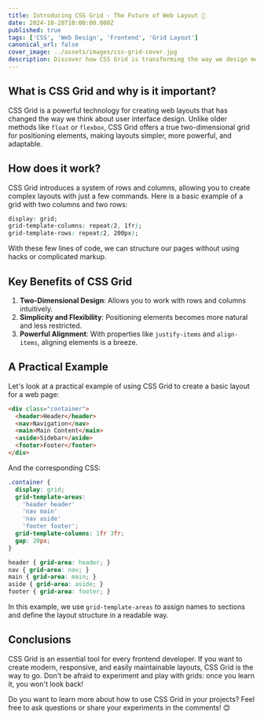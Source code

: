 ```yaml
---
title: Introducing CSS Grid - The Future of Web Layout 🎨
date: 2024-10-28T10:00:00.000Z
published: true
tags: ['CSS', 'Web Design', 'Frontend', 'Grid Layout']
canonical_url: false
cover_image: ../assets/images/css-grid-cover.jpg
description: Discover how CSS Grid is transforming the way we design modern and flexible web layouts.
---
```


## What is CSS Grid and why is it important?

CSS Grid is a powerful technology for creating web layouts that has changed the way we think about user interface design. Unlike older methods like `float` or `flexbox`, CSS Grid offers a true two-dimensional grid for positioning elements, making layouts simpler, more powerful, and adaptable.

## How does it work?

CSS Grid introduces a system of rows and columns, allowing you to create complex layouts with just a few commands. Here is a basic example of a grid with two columns and two rows:

```css
display: grid;
grid-template-columns: repeat(2, 1fr);
grid-template-rows: repeat(2, 200px);
```

With these few lines of code, we can structure our pages without using hacks or complicated markup.

## Key Benefits of CSS Grid

1. **Two-Dimensional Design**: Allows you to work with rows and columns intuitively.
2. **Simplicity and Flexibility**: Positioning elements becomes more natural and less restricted.
3. **Powerful Alignment**: With properties like `justify-items` and `align-items`, aligning elements is a breeze.

## A Practical Example

Let's look at a practical example of using CSS Grid to create a basic layout for a web page:

```html
<div class="container">
  <header>Header</header>
  <nav>Navigation</nav>
  <main>Main Content</main>
  <aside>Sidebar</aside>
  <footer>Footer</footer>
</div>
```

And the corresponding CSS:

```css
.container {
  display: grid;
  grid-template-areas:
    'header header'
    'nav main'
    'nav aside'
    'footer footer';
  grid-template-columns: 1fr 3fr;
  gap: 20px;
}

header { grid-area: header; }
nav { grid-area: nav; }
main { grid-area: main; }
aside { grid-area: aside; }
footer { grid-area: footer; }
```

In this example, we use `grid-template-areas` to assign names to sections and define the layout structure in a readable way.

## Conclusions

CSS Grid is an essential tool for every frontend developer. If you want to create modern, responsive, and easily maintainable layouts, CSS Grid is the way to go. Don't be afraid to experiment and play with grids: once you learn it, you won't look back!

Do you want to learn more about how to use CSS Grid in your projects? Feel free to ask questions or share your experiments in the comments! 😊

